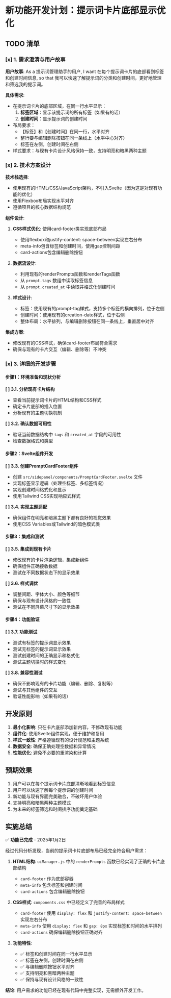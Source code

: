 # 新功能开发计划：提示词卡片底部显示优化

## TODO 清单

### [x] 1. 需求澄清与用户故事

**用户故事**:
As a 提示词管理助手的用户, I want 在每个提示词卡片的底部看到标签和创建时间信息, so that 我可以快速了解提示词的分类和创建时间，更好地管理和筛选我的提示词。

**具体需求**:
- 在提示词卡片的底部区域，在同一行水平显示：
  1. **标签区域**：显示该提示词的所有标签（如果有的话）
  2. **创建时间**：显示提示词的创建时间
- 布局要求：
  - 【标签】和【创建时间】在同一行，水平对齐
  - 整行要与编辑删除按钮在同一条线上（水平中心对齐）
  - 标签在左侧，创建时间在右侧
- 样式要求：与现有卡片设计风格保持一致，支持明亮和暗黑两种主题

### [x] 2. 技术方案设计

**技术栈选择**:
- 使用现有的HTML/CSS/JavaScript架构，不引入Svelte（因为这是对现有功能的优化）
- 使用Flexbox布局实现水平对齐
- 遵循项目的核心数据结构规范

**组件设计**:
1. **CSS样式优化**: 使用card-footer类实现底部布局
   - 使用flexbox和justify-content: space-between实现左右分布
   - meta-info包含标签和创建时间，使用gap控制间距
   - card-actions包含编辑删除按钮

2. **数据流设计**:
   - 利用现有的renderPrompts函数和renderTags函数
   - 从 `prompt.tags` 数组中读取标签信息
   - 从 `prompt.created_at` 中读取并格式化创建时间

3. **样式设计**:
   - 标签：使用现有的prompt-tag样式，支持多个标签的横向排列，位于左侧
   - 创建时间：使用现有的creation-date样式，位于右侧
   - 整体布局：水平排列，与编辑删除按钮在同一条线上，垂直居中对齐

**集成方案**:
- 修改现有的CSS样式，确保card-footer布局符合需求
- 确保与现有的卡片交互（编辑、删除等）不冲突

### [x] 3. 详细的开发步骤

#### 步骤1：环境准备和现状分析
**[ ] 3.1. 分析现有卡片结构**
- 查看当前提示词卡片的HTML结构和CSS样式
- 确定卡片底部的插入位置
- 分析现有的主题切换机制

**[ ] 3.2. 确认数据可用性**
- 验证当前数据结构中 `tags` 和 `created_at` 字段的可用性
- 检查数据格式和类型

#### 步骤2：Svelte组件开发
**[ ] 3.3. 创建PromptCardFooter组件**
- 创建 `src/sidepanel/components/PromptCardFooter.svelte` 文件
- 实现标签显示逻辑（处理空标签、多标签情况）
- 实现创建时间格式化和显示
- 使用Tailwind CSS实现响应式样式

**[ ] 3.4. 实现主题适配**
- 确保组件在明亮和暗黑主题下都有良好的视觉效果
- 使用CSS Variables或Tailwind的暗色模式类

#### 步骤3：集成和测试
**[ ] 3.5. 集成到现有卡片**
- 修改现有的卡片渲染逻辑，集成新组件
- 确保组件正确接收数据
- 测试在不同数据状态下的显示效果

**[ ] 3.6. 样式调优**
- 调整间距、字体大小、颜色等细节
- 确保与现有设计风格的一致性
- 测试在不同屏幕尺寸下的显示效果

#### 步骤4：功能验证
**[ ] 3.7. 功能测试**
- 测试有标签的提示词显示效果
- 测试无标签的提示词显示效果
- 测试创建时间的正确显示和格式化
- 测试主题切换时的样式变化

**[ ] 3.8. 兼容性测试**
- 确保不影响现有的卡片功能（编辑、删除、复制等）
- 测试与其他组件的交互
- 验证性能影响（如果有的话）

## 开发原则

1. **最小化影响**: 只在卡片底部添加新内容，不修改现有功能
2. **组件化**: 使用Svelte组件实现，便于维护和复用
3. **样式一致性**: 严格遵循现有的设计规范和主题系统
4. **数据安全**: 确保正确处理空数据和异常情况
5. **性能优化**: 避免不必要的重渲染和计算

## 预期效果

1. 用户可以在每个提示词卡片底部清晰地看到标签信息
2. 用户可以快速了解每个提示词的创建时间
3. 新功能与现有界面完美融合，不破坏用户体验
4. 支持明亮和暗黑两种主题模式
5. 为未来的标签筛选和时间排序功能奠定基础

## 实施总结

✅ **功能已完成** - 2025年1月2日

经过代码分析发现，当前的提示词卡片底部布局已经完全符合用户需求：

1. **HTML结构**: `uiManager.js` 中的 `renderPrompts` 函数已经实现了正确的卡片底部结构
   - `card-footer` 作为底部容器
   - `meta-info` 包含标签和创建时间
   - `card-actions` 包含编辑删除按钮

2. **CSS样式**: `components.css` 中已经定义了完善的布局样式
   - `card-footer` 使用 `display: flex` 和 `justify-content: space-between` 实现左右分布
   - `meta-info` 使用 `display: flex` 和 `gap: 8px` 实现标签和时间的水平排列
   - `card-actions` 确保编辑删除按钮正确对齐

3. **功能特性**:
   - ✅ 标签和创建时间在同一行水平显示
   - ✅ 标签在左侧，创建时间在右侧
   - ✅ 与编辑删除按钮水平对齐
   - ✅ 支持明亮和黑暗两种主题
   - ✅ 保持与现有设计风格的一致性

**结论**: 用户需求的功能已经在现有代码中完整实现，无需额外开发工作。